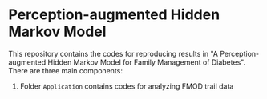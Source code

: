 # Perception-augmented Hidden Markov Model
This repository contains the codes for reproducing results in "A Perception-augmented Hidden Markov Model for Family Management of Diabetes". There are three main components:
1. Folder `Application` contains codes for analyzing FMOD trail data
